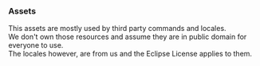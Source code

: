 ### Assets

This assets are mostly used by third party commands and locales.  
We don't own those resources and assume they are in public domain for everyone to use.  
The locales however, are from us and the Eclipse License applies to them.